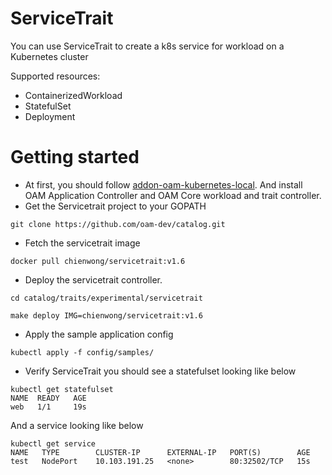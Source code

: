 # ServiceTrait
You can use ServiceTrait to create a k8s service for workload on a Kubernetes cluster

Supported resources:
- ContainerizedWorkload
- StatefulSet
- Deployment
# Getting started
- At first, you should follow [addon-oam-kubernetes-local](https://github.com/crossplane/addon-oam-kubernetes-local). And install OAM Application Controller and OAM Core workload and trait controller.
- Get the Servicetrait project to your GOPATH
```
git clone https://github.com/oam-dev/catalog.git
```
- Fetch the servicetrait image
```
docker pull chienwong/servicetrait:v1.6
```
- Deploy the servicetrait controller.
```
cd catalog/traits/experimental/servicetrait

make deploy IMG=chienwong/servicetrait:v1.6
```
- Apply the sample application config
```
kubectl apply -f config/samples/
```
- Verify ServiceTrait you should see a statefulset looking like below
```
kubectl get statefulset
NAME  READY   AGE
web   1/1     19s
```
  And a service looking like below
```
kubectl get service
NAME   TYPE        CLUSTER-IP      EXTERNAL-IP   PORT(S)        AGE
test   NodePort    10.103.191.25   <none>        80:32502/TCP   15s
```
